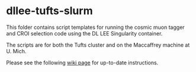 # dllee-tufts-slurm

This folder contains script templates for running the cosmic muon tagger and CROI selection code using the DL LEE Singularity container.

The scripts are for both the Tufts cluster and on the Maccaffrey machine at U. Mich.

Please see the following [wiki page](https://github.com/twongjirad/LArLiteSoftCookBook/wiki/Running-the-Analysis-Chain-(Using-the-Singularity-containers)) for up-to-date instructions.
